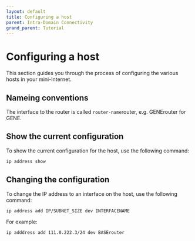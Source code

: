 ```yaml
---
layout: default
title: Configuring a host
parent: Intra-Domain Connectivity
grand_parent: Tutorial
---
```


# Configuring a host

This section guides you through the process of configuring the various hosts in your mini-Internet.

## Nameing conventions

The interface to the router is called `router-name`router, e.g. GENErouter for GENE.

## Show the current configuration

To show the current configuration for the host, use the following command:

```bash
ip address show
```

## Changing the configuration

To change the IP address to an interface on the host, use the following command:

```bash
ip address add IP/SUBNET_SIZE dev INTERFACENAME
```

For example:

```bash
ip adddress add 111.0.222.3/24 dev BASErouter
```
